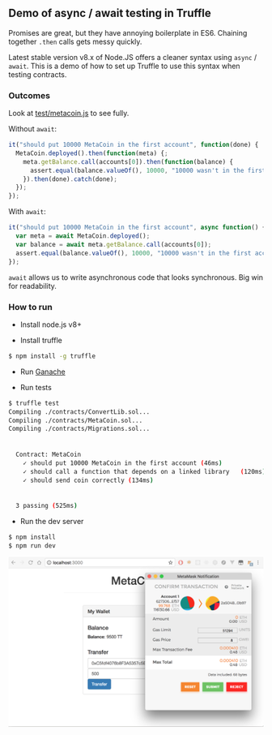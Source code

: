 ## Demo of async / await testing in Truffle

Promises are great, but they have annoying boilerplate in ES6.
Chaining together `.then` calls gets messy quickly.

Latest stable version v8.x of Node.JS offers a cleaner syntax using `async` / `await`. This is a demo
of how to set up Truffle to use this syntax when testing contracts.


### Outcomes

Look at [test/metacoin.js][tests] to see fully.

[tests]: https://github.com/fox000002/truffle-async-demo/blob/master/test/metacoin.js

Without `await`:

```javascript
it("should put 10000 MetaCoin in the first account", function(done) {
  MetaCoin.deployed().then(function(meta) {;
    meta.getBalance.call(accounts[0]).then(function(balance) {
      assert.equal(balance.valueOf(), 10000, "10000 wasn't in the first account");
    }).then(done).catch(done);
  });
});
```

With `await`:

```javascript
it("should put 10000 MetaCoin in the first account", async function() {
  var meta = await MetaCoin.deployed();
  var balance = await meta.getBalance.call(accounts[0]);
  assert.equal(balance.valueOf(), 10000, "10000 wasn't in the first account");
});
```

`await` allows us to write asynchronous code that looks synchronous.
Big win for readability.

### How to run

- Install node.js v8+

- Install truffle

```bash
$ npm install -g truffle
```

- Run [Ganache](http://truffleframework.com/ganache/)

- Run tests

```bash
$ truffle test
Compiling ./contracts/ConvertLib.sol...
Compiling ./contracts/MetaCoin.sol...
Compiling ./contracts/Migrations.sol...


  Contract: MetaCoin
    ✓ should put 10000 MetaCoin in the first account (46ms)
    ✓ should call a function that depends on a linked library   (120ms)
    ✓ should send coin correctly (134ms)


  3 passing (525ms)
```

- Run the dev server

```bash
$ npm install
$ npm run dev
```

![screenshot](https://github.com/fox000002/truffle-async-demo/blob/master/doc/screenshot.png?raw=true)
